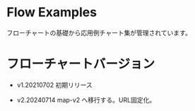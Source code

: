 # Flow Examples
フローチャートの基礎から応用例チャート集が管理されています。

# フローチャートバージョン
- v1.20210702
初期リリース

- v2.20240714
map-v2 へ移行する。URL固定化。
